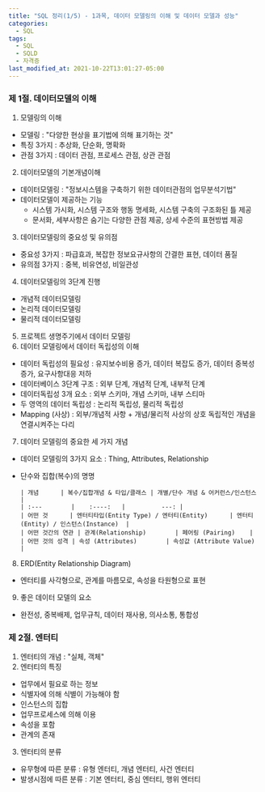 ```yaml
---
title: "SQL 정리(1/5) - 1과목, 데이터 모델링의 이해 및 데이터 모델과 성능"
categories:
  - SQL
tags:
  - SQL
  - SQLD
  - 자격증
last_modified_at: 2021-10-22T13:01:27-05:00
---
```


### 제 1절. 데이터모델의 이해


1. 모델링의 이해
- 모델링 : "다양한 현상을 표기법에 의해 표기하는 것"
- 특징 3가지 : 추상화, 단순화, 명확화
- 관점 3가지 : 데이터 관점, 프로세스 관점, 상관 관점

2. 데이터모델의 기본개념이해
- 데이터모델링 : "정보시스템을 구축하기 위한 데이터관점의 업무분석기법" 
- 데이터모델이 제공하는 기능
  - 시스템 가시화, 시스템 구조와 행동 명세화, 시스템 구축의 구조화된 틀 제공
  - 문서화, 세부사항은 숨기는 다양한 관점 제공, 상세 수준의 표현방법 제공

3. 데이터모델링의 중요성 및 유의점
- 중요성 3가지 : 파급효과, 복잡한 정보요규사항의 간결한 표현, 데이터 품질
- 유의점 3가지 : 중복, 비유연성, 비일관성

4. 데이터모델링의 3단계 진행
- 개념적 데이터모델링
- 논리적 데이터모델링
- 물리적 데이터모델링

5. 프로젝트 생명주기에서 데이터 모델링
6. 데이터 모델링에서 데이터 독립성의 이해
- 데이터 독립성의 필요성 : 유지보수비용 증가, 데이터 복잡도 증가, 데이터 중복성 증가, 요구사항대응 저하
- 데이터베이스 3단계 구조 : 외부 단계, 개념적 단계, 내부적 단계
- 데이터독립성 3개 요소 : 외부 스키마, 개념 스키마, 내부 스티마
- 두 영역의 데이터 독립성 : 논리적 독립성, 물리적 독립성
- Mapping (사상) : 외부/개념적 사항 + 개념/물리적 사상의 상호 독립적인 개념을 연결시켜주는 다리

7. 데이터 모델링의 중요한 세 가지 개념
- 데이터 모델링의 3가지 요소 : Thing, Attributes, Relationship
- 단수와 집합(복수)의 명명

      | 개념      | 복수/집합개념 & 타입/클래스 | 개별/단수 개념 & 어커런스/인스턴스     |
      | :---        |    :----:   |          ---: |
      | 어떤 것      | 엔터티타입(Entity Type) / 엔터티(Entity)      | 엔터티(Entity) / 인스턴스(Instance)  |
      | 어떤 것간의 연관 | 관계(Relationship)        | 페어링 (Pairing)    |
      | 어떤 것의 성격 | 속성 (Attributes)        | 속성값 (Attribute Value)      |

8. ERD(Entity Relationship Diagram)
- 엔터티를 사각형으로, 관계를 마름모로, 속성을 타원형으로 표현

9. 좋은 데이터 모델의 요소
- 완전성, 중복배제, 업무규칙, 데이터 재사용, 의사소통, 통합성

### 제 2절. 엔터티

1. 엔터티의 개념 : "실체, 객체"
2. 엔터티의 특징
- 업무에서 필요로 하는 정보
- 식별자에 의해 식별이 가능해야 함
- 인스턴스의 집합
- 업무프로세스에 의해 이용
- 속성을 포함
- 관계의 존재
3. 엔터티의 분류
- 유무형에 따른 분류 : 유형 엔터티, 개념 엔터티, 사건 엔터티
- 발생시점에 따른 분류 : 기본 엔터티, 중심 엔터티, 행위 엔터티